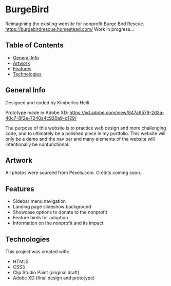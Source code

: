 # BurgeBird

Reimagining the existing website for nonprofit Burge Bird Rescue. https://burgebirdrescue.homestead.com/
Work in progress...

## Table of Contents
* [General Info](#general-info)
* [Artwork](#artwork)
* [Features](#features)
* [Technologies](#technologies)


## General Info

Designed and coded by Kimberlea Heili

Prototype made in Adobe XD: https://xd.adobe.com/view/847a9579-2d3a-40c7-8f2e-7240a4c920a9-d129/

The purpose of this website is to practice web design and more challenging code, and to ultimately be a polished piece in my portfolio. This website will only be a demo and the nav bar and many elements of the website will intentionally be nonfunctional.


## Artwork
All photos were sourced from Pexels.com. Credits coming soon...


## Features
* Sidebar menu navigation
* Landing page slideshow background
* Showcase options to donate to the nonprofit
* Feature birds for adoption
* Information on the nonprofit and its impact


## Technologies
This project was created with:
* HTML5
* CSS3
* Clip Studio Paint (original draft)
* Adobe XD (final design and prototype)
